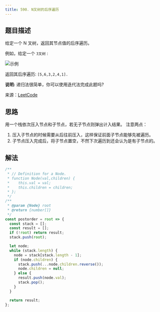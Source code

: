 ```yaml
---
title: 590. N叉树的后序遍历
---
```


## 题目描述

给定一个 N 叉树，返回其节点值的后序遍历。

例如，给定一个 `3叉树` :

![示例](https://assets.leetcode-cn.com/aliyun-lc-upload/uploads/2018/10/12/narytreeexample.png)

返回其后序遍历: `[5,6,3,2,4,1].`

**说明:** 递归法很简单，你可以使用迭代法完成此题吗?

来源：[LeetCode](https://leetcode-cn.com/problems/n-ary-tree-postorder-traversal/)

## 思路

用一个栈依次压入节点和子节点，若无子节点则弹出计入结果。
注意两点：

1. 压入子节点的时候需要从后往前压入，这样保证前面子节点能够先被遍历。
2. 子节点压入完成后，将子节点置空，不然下次遍历到还会认为是有子节点的。

## 解法

```js
/**
 * // Definition for a Node.
 * function Node(val,children) {
 *    this.val = val;
 *    this.children = children;
 * };
 */
/**
 * @param {Node} root
 * @return {number[]}
 */
const postorder = root => {
  const stack = [];
  const result = [];
  if (!root) return result;
  stack.push(root);

  let node;
  while (stack.length) {
    node = stack[stack.length - 1];
    if (node.children) {
      stack.push(...node.children.reverse());
      node.children = null;
    } else {
      result.push(node.val);
      stack.pop();
    }
  }

  return result;
};
```
